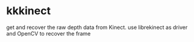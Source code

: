 kkkinect
========
get and recover the raw depth data from Kinect.
use librekinect as driver
and OpenCV to recover the frame 
